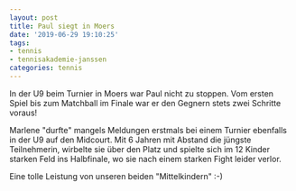 ```yaml
---
layout: post
title: Paul siegt in Moers
date: '2019-06-29 19:10:25'
tags:
- tennis
- tennisakademie-janssen
categories: tennis
---
```

In der U9 beim Turnier in Moers war Paul nicht zu stoppen. Vom ersten Spiel bis zum Matchball im Finale war er den Gegnern stets zwei Schritte voraus!

Marlene "durfte" mangels Meldungen erstmals bei einem Turnier ebenfalls in der U9 auf den Midcourt. Mit 6 Jahren mit Abstand die jüngste Teilnehmerin, wirbelte sie über den Platz und spielte sich im 12 Kinder starken Feld ins Halbfinale, wo sie nach einem starken Fight leider verlor.

Eine tolle Leistung von unseren beiden "Mittelkindern" :-)